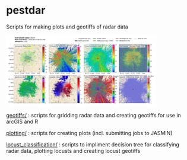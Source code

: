 # pestdar
Scripts for making plots and geotiffs of radar data

<img src="plotting/examples/plots/DLI200627062230_100km_ele1.png" width="80%" height="80%">

[geotiffs/](https://github.com/sarah-barr/pestdar/tree/main/geotiffs) : scripts for gridding radar data and creating geotiffs for use in arcGIS and R

[plotting/](https://github.com/sarah-barr/pestdar/tree/main/plotting) : scripts for creating plots (incl. submitting jobs to JASMIN)

[locust_classification/](?) : scripts to impliment decision tree for classifying radar data, plotting locusts and creating locust geotiffs 
